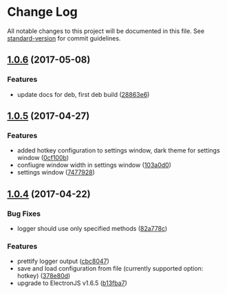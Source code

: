 # Change Log

All notable changes to this project will be documented in this file. See [standard-version](https://github.com/conventional-changelog/standard-version) for commit guidelines.

<a name="1.0.6"></a>
## [1.0.6](https://github.com/antonfisher/flap-app-launcher/compare/v1.0.5...v1.0.6) (2017-05-08)


### Features

* update docs for deb, first deb build ([28863e6](https://github.com/antonfisher/flap-app-launcher/commit/28863e6))



<a name="1.0.5"></a>
## [1.0.5](https://github.com/antonfisher/flap-app-launcher/compare/v1.0.4...v1.0.5) (2017-04-27)


### Features

* added hotkey configuration to settings window, dark theme for settings window ([0cf100b](https://github.com/antonfisher/flap-app-launcher/commit/0cf100b))
* confiugre window width in settings window ([103a0d0](https://github.com/antonfisher/flap-app-launcher/commit/103a0d0))
* settings window ([7477928](https://github.com/antonfisher/flap-app-launcher/commit/7477928))



<a name="1.0.4"></a>
## [1.0.4](https://github.com/antonfisher/flap-app-launcher/compare/v1.0.3...v1.0.4) (2017-04-22)


### Bug Fixes

* logger should use only specified methods ([82a778c](https://github.com/antonfisher/flap-app-launcher/commit/82a778c))


### Features

* prettify logger output ([cbc8047](https://github.com/antonfisher/flap-app-launcher/commit/cbc8047))
* save and load configuration from file (currently supported option: hotkey) ([378e80d](https://github.com/antonfisher/flap-app-launcher/commit/378e80d))
* upgrade to ElectronJS v1.6.5 ([b13fba7](https://github.com/antonfisher/flap-app-launcher/commit/b13fba7))
